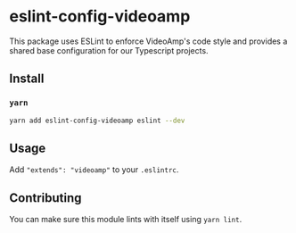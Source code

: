 # eslint-config-videoamp
This package uses ESLint to enforce VideoAmp's code style and provides a shared base configuration for our Typescript projects.

## Install
### `yarn`
```sh
yarn add eslint-config-videoamp eslint --dev
```

## Usage
Add `"extends": "videoamp"` to your `.eslintrc`.

## Contributing
You can make sure this module lints with itself using `yarn lint`.
